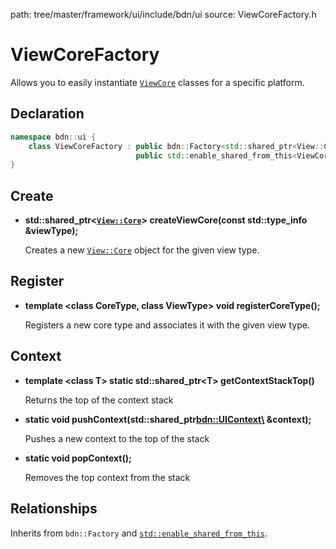 path: tree/master/framework/ui/include/bdn/ui
source: ViewCoreFactory.h

# ViewCoreFactory

Allows you to easily instantiate [`ViewCore`](view_core.md) classes for a specific platform.

## Declaration

```C++
namespace bdn::ui {
	class ViewCoreFactory : public bdn::Factory<std::shared_ptr<View::Core>, std::shared_ptr<ViewCoreFactory>>,
                            public std::enable_shared_from_this<ViewCoreFactory>
}
```

## Create

* **std::shared_ptr<[`View::Core`](view_core.md)\> createViewCore(const std::type_info &viewType);**

	Creates a new [`View::Core`](view_core.md) object for the given view type.

## Register

* **template <class CoreType, class ViewType\> void registerCoreType();**

	Registers a new core type and associates it with the given view type.

## Context

* **template <class T\> static std::shared_ptr<T\> getContextStackTop()**

	Returns the top of the context stack

* **static void pushContext(std::shared_ptr<bdn::UIContext\> &context);**

	Pushes a new context to the top of the stack

* **static void popContext();**

	Removes the top context from the stack

## Relationships

Inherits from `bdn::Factory` and [`std::enable_shared_from_this`](https://en.cppreference.com/w/cpp/memory/enable_shared_from_this).
